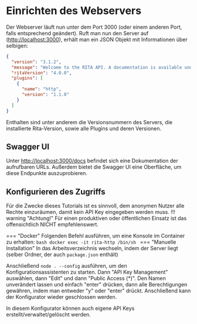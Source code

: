 # Einrichten des Webservers
Der Webserver läuft nun unter dem Port 3000 (oder einem anderen Port, falls entsprechend geändert).
Ruft man nun den Server auf ([http://localhost:3000](http://localhost:3000)), erhält man ein JSON Objekt mit Informationen über selbigen:
```json
{
  "version": "3.1.2",
  "message": "Welcome to the RITA API. A documentation is available under ./docs.",
  "ritaVersion": "4.0.0",
  "plugins": [
    {
      "name": "http",
      "version": "1.1.0"
    }
  ]
}
```
Enthalten sind unter anderem die Versionsnummern des Servers, die installierte Rita-Version, sowie alle Plugins und deren Versionen.

## Swagger UI
Unter [http://localhost:3000/docs](http://localhost:3000/docs) befindet sich eine Dokumentation der aufrufbaren URLs. Außerdem bietet die Swagger UI eine Oberfläche, um diese Endpunkte auszuprobieren.

## Konfigurieren des Zugriffs
Für die Zwecke dieses Tutorials ist es sinnvoll, dem anonymen Nutzer alle Rechte einzuräumen, damit kein API Key eingegeben werden muss. 
!!! warning "Achtung!"
    Für einen produktiven oder öffentlichen Einsatz ist das offensichtlich NICHT empfehlenswert.

=== "Docker"
    Folgenden Befehl ausführen, um eine Konsole im Container zu erhalten:
    ```bash
    docker exec -it rita-http /bin/sh
    ```
=== "Manuelle Installation"
    In das Arbeitsverzeichnis wechseln, indem der Server liegt (selber Ordner, der auch `package.json` enthält)

Anschließend `node . --config` ausführen, um den Konfigurationsassistenten zu starten. Dann "API Key Management" auswählen, dann "Edit" und dann "Public Access (*)". Den Namen unverändert lassen und einfach "enter" drücken, dann alle Berechtigungen gewähren, indem man entweder "y" oder "enter" drückt. Anschließend kann der Konfigurator wieder geschlossen werden.

In diesem Konfigurator können auch eigene API Keys erstellt/verwaltet/gelöscht werden.

